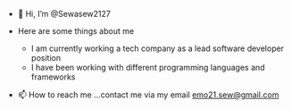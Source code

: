 - 👋 Hi, I’m @Sewasew2127
- Here are some things about me
    * I am currently working a tech company as a lead software developer position
    * I have been working with different programming languages and frameworks
   
    
- 📫 How to reach me ...contact me via my email emo21.sew@gmail.com

<!---
Sewasew2127/Sewasew2127 is a ✨ special ✨ repository because its `README.md` (this file) appears on your GitHub profile.
You can click the Preview link to take a look at your changes.
--->
